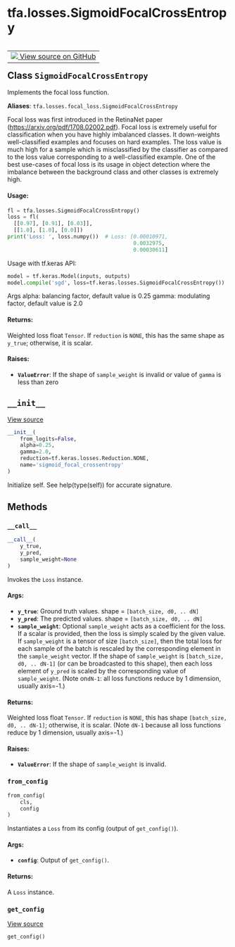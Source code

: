 <div itemscope itemtype="http://developers.google.com/ReferenceObject">
<meta itemprop="name" content="tfa.losses.SigmoidFocalCrossEntropy" />
<meta itemprop="path" content="Stable" />
<meta itemprop="property" content="__call__"/>
<meta itemprop="property" content="__init__"/>
<meta itemprop="property" content="from_config"/>
<meta itemprop="property" content="get_config"/>
</div>

# tfa.losses.SigmoidFocalCrossEntropy

<!-- Insert buttons and diff -->

<table class="tfo-notebook-buttons tfo-api" align="left">

<td>
  <a target="_blank" href="https://github.com/tensorflow/addons/tree/r0.7/tensorflow_addons/losses/focal_loss.py#L26-L97">
    <img src="https://www.tensorflow.org/images/GitHub-Mark-32px.png" />
    View source on GitHub
  </a>
</td></table>



<!-- Equality marker -->
## Class `SigmoidFocalCrossEntropy`

Implements the focal loss function.



**Aliases**: `tfa.losses.focal_loss.SigmoidFocalCrossEntropy`

<!-- Placeholder for "Used in" -->

Focal loss was first introduced in the RetinaNet paper
(https://arxiv.org/pdf/1708.02002.pdf). Focal loss is extremely useful for
classification when you have highly imbalanced classes. It down-weights
well-classified examples and focuses on hard examples. The loss value is
much high for a sample which is misclassified by the classifier as compared
to the loss value corresponding to a well-classified example. One of the
best use-cases of focal loss is its usage in object detection where the
imbalance between the background class and other classes is extremely high.

#### Usage:



```python
fl = tfa.losses.SigmoidFocalCrossEntropy()
loss = fl(
  [[0.97], [0.91], [0.03]],
  [[1.0], [1.0], [0.0]])
print('Loss: ', loss.numpy())  # Loss: [0.00010971,
                                        0.0032975,
                                        0.00030611]
```
Usage with tf.keras API:

```python
model = tf.keras.Model(inputs, outputs)
model.compile('sgd', loss=tf.keras.losses.SigmoidFocalCrossEntropy())
```

Args
  alpha: balancing factor, default value is 0.25
  gamma: modulating factor, default value is 2.0

#### Returns:

Weighted loss float `Tensor`. If `reduction` is `NONE`, this has the same
    shape as `y_true`; otherwise, it is scalar.



#### Raises:


* <b>`ValueError`</b>: If the shape of `sample_weight` is invalid or value of
  `gamma` is less than zero

<h2 id="__init__"><code>__init__</code></h2>

<a target="_blank" href="https://github.com/tensorflow/addons/tree/r0.7/tensorflow_addons/losses/focal_loss.py#L69-L80">View source</a>

``` python
__init__(
    from_logits=False,
    alpha=0.25,
    gamma=2.0,
    reduction=tf.keras.losses.Reduction.NONE,
    name='sigmoid_focal_crossentropy'
)
```

Initialize self.  See help(type(self)) for accurate signature.




## Methods

<h3 id="__call__"><code>__call__</code></h3>

``` python
__call__(
    y_true,
    y_pred,
    sample_weight=None
)
```

Invokes the `Loss` instance.


#### Args:


* <b>`y_true`</b>: Ground truth values. shape = `[batch_size, d0, .. dN]`
* <b>`y_pred`</b>: The predicted values. shape = `[batch_size, d0, .. dN]`
* <b>`sample_weight`</b>: Optional `sample_weight` acts as a
  coefficient for the loss. If a scalar is provided, then the loss is
  simply scaled by the given value. If `sample_weight` is a tensor of size
  `[batch_size]`, then the total loss for each sample of the batch is
  rescaled by the corresponding element in the `sample_weight` vector. If
  the shape of `sample_weight` is `[batch_size, d0, .. dN-1]` (or can be
  broadcasted to this shape), then each loss element of `y_pred` is scaled
  by the corresponding value of `sample_weight`. (Note on`dN-1`: all loss
  functions reduce by 1 dimension, usually axis=-1.)


#### Returns:

Weighted loss float `Tensor`. If `reduction` is `NONE`, this has
  shape `[batch_size, d0, .. dN-1]`; otherwise, it is scalar. (Note `dN-1`
  because all loss functions reduce by 1 dimension, usually axis=-1.)



#### Raises:


* <b>`ValueError`</b>: If the shape of `sample_weight` is invalid.

<h3 id="from_config"><code>from_config</code></h3>

``` python
from_config(
    cls,
    config
)
```

Instantiates a `Loss` from its config (output of `get_config()`).


#### Args:


* <b>`config`</b>: Output of `get_config()`.


#### Returns:

A `Loss` instance.


<h3 id="get_config"><code>get_config</code></h3>

<a target="_blank" href="https://github.com/tensorflow/addons/tree/r0.7/tensorflow_addons/losses/focal_loss.py#L90-L97">View source</a>

``` python
get_config()
```









